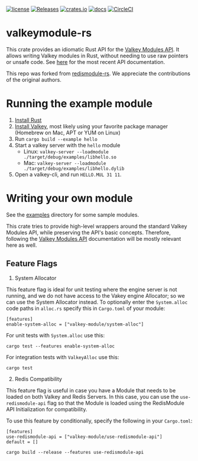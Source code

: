 [![license](https://img.shields.io/github/license/RedisLabsModules/redismodule-rs.svg)](https://github.com/valkey-io/valkeymodule-rs/blob/main/LICENSE)
[![Releases](https://img.shields.io/github/release/RedisLabsModules/redismodule-rs.svg)](https://github.com/valkey-io/valkeymodule-rs/releases)
[![crates.io](https://img.shields.io/crates/v/redis-module.svg)](https://crates.io/crates/valkey-module)
[![docs](https://docs.rs/redis-module/badge.svg)](https://docs.rs/valkey-module)
[![CircleCI](https://circleci.com/gh/RedisLabsModules/redismodule-rs/tree/master.svg?style=svg)](https://circleci.com/gh/RedisLabsModules/redismodule-rs/tree/master)

# valkeymodule-rs

This crate provides an idiomatic Rust API for the [Valkey Modules API](https://valkey.io/topics/modules-api-ref/).
It allows writing Valkey modules in Rust, without needing to use raw pointers or unsafe code. See [here](https://docs.rs/valkey-module/latest) for the most recent API documentation.

This repo was forked from [redismodule-rs](https://github.com/RedisLabsModules/redismodule-rs).  We appreciate the contributions of the original authors.  

# Running the example module

1. [Install Rust](https://www.rust-lang.org/tools/install)
2. [Install Valkey](https://valkey.io/download/), most likely using your favorite package manager (Homebrew on Mac, APT or YUM on Linux)
3. Run `cargo build --example hello`
4. Start a valkey server with the `hello` module
   * Linux: `valkey-server --loadmodule ./target/debug/examples/libhello.so`
   * Mac: `valkey-server --loadmodule ./target/debug/examples/libhello.dylib`
5. Open a valkey-cli, and run `HELLO.MUL 31 11`.

# Writing your own module

See the [examples](examples) directory for some sample modules.

This crate tries to provide high-level wrappers around the standard Valkey Modules API, while preserving the API's basic concepts.
Therefore, following the [Valkey Modules API](https://valkey.io/topics/modules-api-ref/) documentation will be mostly relevant here as well.

## Feature Flags

1. System Allocator

This feature flag is ideal for unit testing where the engine server is not running, and we do not have access to the Vakey engine Allocator; so we can use the System Allocator instead.
To optionally enter the `System.alloc` code paths in `alloc.rs` specify this in `Cargo.toml` of your module:
```
[features]
enable-system-alloc = ["valkey-module/system-alloc"]
```
For unit tests with `System.alloc` use this: 
```
cargo test --features enable-system-alloc
```
For integration tests with `ValkeyAlloc` use this:
```
cargo test
```

2. Redis Compatibility

This feature flag is useful in case you have a Module that needs to be loaded on both Valkey and Redis Servers. In this case, you can use the `use-redismodule-api` flag so that the Module is loaded using the RedisModule API Initialization for compatibility.

To use this feature by conditionally, specify the following in your `Cargo.toml`:
```
[features]
use-redismodule-api = ["valkey-module/use-redismodule-api"]
default = []
```

```
cargo build --release --features use-redismodule-api
```
